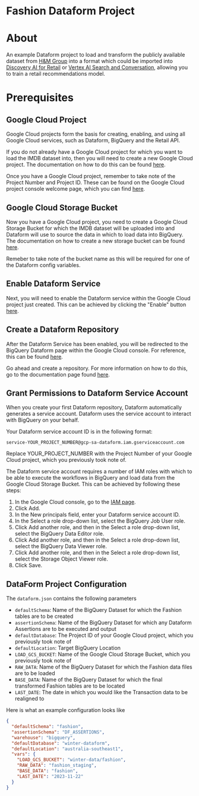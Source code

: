 # **Fashion Dataform Project**

# About
An example Dataform project to load and transform the publicly available dataset from [H&M Group](https://www.kaggle.com/competitions/h-and-m-personalized-fashion-recommendations/data) into a format which could be imported into [Discovery AI for Retail](https://cloud.google.com/solutions/retail-product-discovery?hl=en) or [Vertex AI Search and Conversation](https://cloud.google.com/generative-ai-app-builder/docs/introduction), allowing you to train a retail recommendations model.

# Prerequisites

## Google Cloud Project

Google Cloud projects form the basis for creating, enabling, and using all Google Cloud services, such as Dataform, BigQuery and the Retail API.

If you do not already have a Google Cloud project for which you want to load the IMDB dataset into, then you will need to create a new Google Cloud project.  The documentation on how to do this can be found [here](https://cloud.google.com/resource-manager/docs/creating-managing-projects#creating_a_project).

Once you have a Google Cloud project, remember to take note of the Project Number and Project ID. These can be found on the Google Cloud project console welcome page, which you can find [here](https://console.cloud.google.com/welcome).

## Google Cloud Storage Bucket

Now you have a Google Cloud project, you need to create a Google Cloud Storage Bucket for which the IMDB dataset will be uploaded into and Dataform will use to source the data in which to load data into BigQuery.  The documentation on how to create a new storage bucket can be found [here](https://cloud.google.com/storage/docs/creating-buckets).

Remeber to take note of the bucket name as this will be required for one of the Dataform config variables.

## Enable Dataform Service

Next, you will need to enable the Dataform service within the Google Cloud project just created.  This can be achieved by clicking the "Enable" button [here](https://console.cloud.google.com/marketplace/product/google/dataform.googleapis.com).

## Create a Dataform Repository

After the Dataform Service has been enabled, you will be redirected to the BigQuery Dataform page within the Google Cloud console.  For reference, this can be found [here](https://console.cloud.google.com/bigquery/dataform).

Go ahead and create a repository.  For more information on how to do this, go to the documentation page found [here](https://cloud.google.com/dataform/docs/create-repository).

## Grant Permissions to Dataform Service Account

When you create your first Dataform repository, Dataform automatically generates a service account. Dataform uses the service account to interact with BigQuery on your behalf.

Your Dataform service account ID is in the following format:

```
service-YOUR_PROJECT_NUMBER@gcp-sa-dataform.iam.gserviceaccount.com
```

Replace YOUR_PROJECT_NUMBER with the Project Number of your Google Cloud project, which you previously took note of.

The Dataform service account requires a number of IAM roles with which to be able to execute the workflows in BigQuery and load data from the Google Cloud Storage Bucket.  This can be achieved by following these steps:

1. In the Google Cloud console, go to the [IAM page](https://console.cloud.google.com/iam-admin).
2. Click Add.
3. In the New principals field, enter your Dataform service account ID.
4. In the Select a role drop-down list, select the BigQuery Job User role.
5. Click Add another role, and then in the Select a role drop-down list, select the BigQuery Data Editor role.
6. Click Add another role, and then in the Select a role drop-down list, select the BigQuery Data Viewer role.
7. Click Add another role, and then in the Select a role drop-down list, select the Storage Object Viewer role.
8. Click Save.

## DataForm Project Configuration

The ```dataform.json``` contains the following parameters
- ```defaultSchema```: Name of the BigQuery Dataset for which the Fashion tables are to be created
- ```assertionSchema```: Name of the BigQuery Dataset for which any Dataform Assertions are to be executed and output
- ```defaultDatabase```: The Project ID of your Google Cloud project, which you previously took note of
- ```defaultLocation```: Target BigQuery Location
- ```LOAD_GCS_BUCKET```: Name of the Google Cloud Storage Bucket, which you previously took note of
- ```RAW_DATA```: Name of the BigQuery Dataset for which the Fashion data files are to be loaded
- ```BASE_DATA```: Name of the BigQuery Dataset for which the final transformed Fashion tables are to be located
- ```LAST_DATE```: The date in which you would like the Transaction data to be realigned to

Here is what an example configuration looks like
```json
{
  "defaultSchema": "fashion",
  "assertionSchema": "DF_ASSERTIONS",
  "warehouse": "bigquery",
  "defaultDatabase": "winter-dataform",
  "defaultLocation": "australia-southeast1",
  "vars": {
    "LOAD_GCS_BUCKET": "winter-data/fashion",
    "RAW_DATA": "fashion_staging",
    "BASE_DATA": "fashion",
    "LAST_DATE": "2023-11-22"
  }
}
```


